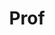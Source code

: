 ---
layout: person
given: Carl Henrik
family: Ek
department: Department of Computer Science and Technology
title: Prof
job_title: 'Senior Lecturer '
crsid: che29
image: /assets/upload/Ek_Carl-Henrik.png
webpage: http://carlhenrik.com/
biography: I am a Associate Professor in the Computer Laboratory at the University
  of Cambridge, UK. and a Docent in Machine Learning at the Royal Institute of Technology,
  Sweden. Learning is the task of associating a new phenomena to previous knowledge.
  Knowledge is the capability of providing structure to the environment. In the field
  of machine learning we try to build methods that are capable of learning from data.
  The fundamental aspect of learning is assumptions, being the realisation of knowledge,
  the science of machine learning is concerned with how to formulate assumptions into
  mathematics (modelling) and how to related them to observed data (inference). My
  research focus spans both these areas, in specific I am interested in how we can
  specify data efficient and interpretable assumptions that allows us to learn from
  small amounts of data. Most of my work is focused on Bayesian non-parametric methods
  and in specific Gaussian processes.
---